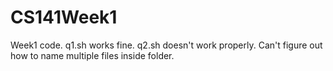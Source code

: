 # CS141Week1
Week1 code.
q1.sh works fine.
q2.sh doesn't work properly. Can't figure out how to name multiple files inside folder.
